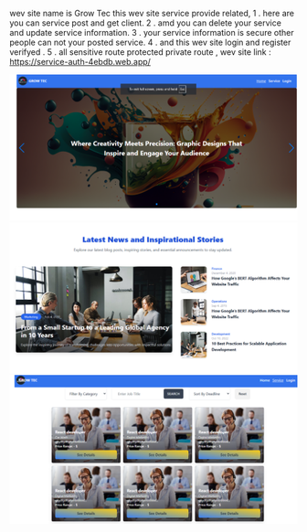 
wev site name is Grow Tec this wev site service provide related,
1 . here are you can service post and get client.
2 . amd you can delete your service and update service information.
3 . your service information is secure other people  can not your posted service.
4 . and this wev site login and register verifyed .
5 . all sensitive route protected private route ,
wev site link : https://service-auth-4ebdb.web.app/


![image alt](https://github.com/ActiveShayun/service-provider-clients/blob/618728cfd238727835cbb76a33c353b05251b583/Screenshot%202025-02-05%20185350.png)
![image alt](https://github.com/ActiveShayun/service-provider-clients/blob/7da5c18f0c156c4dfdd99e3a6c95f19df831cbde/Screenshot%202025-02-05%20185417.png)
![image alt](https://github.com/ActiveShayun/service-provider-clients/blob/4d7f5b9ac158615aa5b89b930cb7bc0b93626116/Screenshot%202025-02-05%20185446.png)
